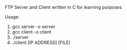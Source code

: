 FTP Server and Client written in C for learning purposes

Usage:

1.  gcc server -o server
2.  gcc client -o client
3.  ./server
4.  ./client [IP ADDRESS] [FILE]
